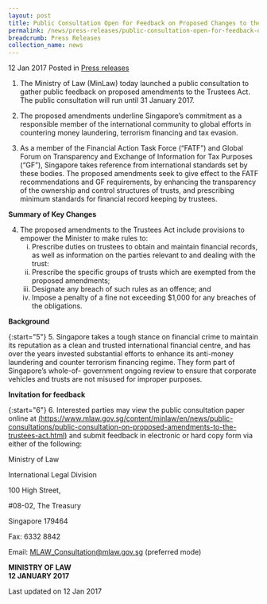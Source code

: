 ```yaml
---
layout: post
title: Public Consultation Open for Feedback on Proposed Changes to the Trustees Act
permalink: /news/press-releases/public-consultation-open-for-feedback-on-proposed-changes-to-the
breadcrumb: Press Releases
collection_name: news
---
```


12 Jan 2017 Posted in [Press releases](/news/press-releases)


1. The Ministry of Law (MinLaw) today launched a public consultation to gather public feedback on proposed amendments to the Trustees Act. The public consultation will run until 31 January 2017.


2. The proposed amendments underline Singapore’s commitment as a responsible member of the international community to global efforts in countering money laundering, terrorism financing and tax evasion.


3. As a member of the Financial Action Task Force (“FATF”) and Global Forum on Transparency and Exchange of Information for Tax Purposes (“GF”), Singapore takes reference from international standards set by these bodies. The proposed amendments seek to give effect to the FATF recommendations and GF requirements, by enhancing the transparency of the ownership and control structures of trusts, and prescribing minimum standards for financial record keeping by trustees.


**Summary of Key Changes**

<ol start="4">
<li>The proposed amendments to the Trustees Act include provisions to empower the Minister to make rules to:

<ol style="list-style-type: lower-roman;">
<li>Prescribe duties on trustees to obtain and maintain financial records, as well as information on the parties relevant to and dealing with the trust:</li>
<li>Prescribe the specific groups of trusts which are exempted from the proposed amendments;</li>
<li>Designate any breach of such rules as an offence; and</li>
<li>Impose a penalty of a fine not exceeding $1,000 for any breaches of the obligations.</li>
</ol>
</li>
</ol>

**Background**

{:start="5"}
5. Singapore takes a tough stance on financial crime to maintain its reputation as a clean and trusted international financial centre, and has over the years invested substantial efforts to enhance its anti-money laundering and counter terrorism financing regime. They form part of Singapore’s whole-of- government ongoing review to ensure that corporate vehicles and trusts are not misused for improper purposes.


**Invitation for feedback**

{:start="6"}
6. Interested parties may view the public consultation paper online at [(https://www.mlaw.gov.sg/content/minlaw/en/news/public-consultations/public-consultation-on-proposed-amendments-to-the-trustees-act.html)](/news/public-consultations/public-consultation-on-proposed-amendments-to-the-trustees-act) and submit feedback in electronic or hard copy form via either of the following:


<p class="address-centered">Ministry of Law</p>  
<p class="address-centered">International Legal Division</p>  
<p class="address-centered">100 High Street,</p>  
<p class="address-centered">#08-02, The Treasury</p>  
<p class="address-centered">Singapore 179464</p>  
<p class="address-centered">Fax: 6332 8842</p>  
<p class="address-centered">Email: <a href="mailto:MLAW_Consultation@mlaw.gov.sg">MLAW_Consultation@mlaw.gov.sg</a> (preferred mode)</p>

**MINISTRY OF LAW**  
**12 JANUARY 2017**

<p class="right-side-updated">Last updated on 12 Jan 2017</p>

